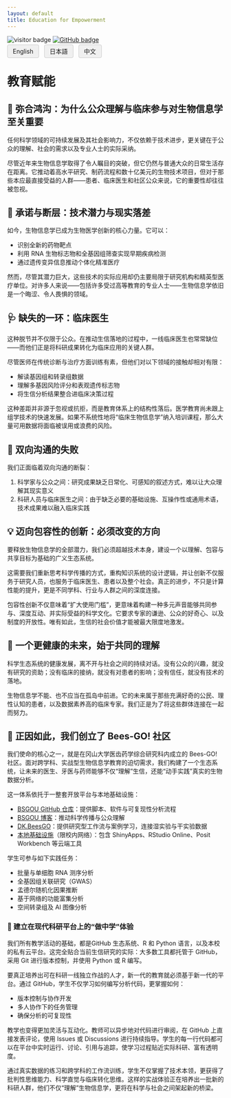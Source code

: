 ```yaml
---
layout: default
title: Education for Empowerment
---
```


<head>
  <link rel="icon" type="image/png" href="img/favicons/favicon-96x96.png" sizes="96x96" />
  <link rel="icon" type="image/svg+xml" href="img/favicons/favicon.svg" />
  <link rel="shortcut icon" href="img/favicons/favicon.ico" />
  <link rel="apple-touch-icon" sizes="180x180" href="img/favicons/apple-touch-icon.png" />
  <link rel="manifest" href="img/favicons/site.webmanifest" />
</head>

<!-- Info Row: Visitor count + GitHub profile -->
<div style="margin-top: 10px; margin-bottom: 8px;">
  <img src="https://visitor-badge.laobi.icu/badge?page_id=labonom.github.io/sources/Education_for_Empowerment_CH.html" alt="visitor badge"/>
  <a href="https://github.com/LabOnoM">
    <img src="https://img.shields.io/badge/GitHub-Profile-black?logo=github" alt="GitHub badge"/>
  </a>
</div>

<!-- Language Switch Row -->
<div>
  <a href="/sources/Education_for_Empowerment.html" style="padding: 6px 12px; border: 1px solid #ccc; background-color: #f0f0f0; text-decoration: none; border-radius: 4px; margin-right: 8px;">English</a>
  <a href="/sources/Education_for_Empowerment_JP.html" style="padding: 6px 12px; border: 1px solid #ccc; background-color: #f0f0f0; text-decoration: none; border-radius: 4px; margin-right: 8px;">日本語</a>
  <a href="/sources/Education_for_Empowerment_CH.html" style="padding: 6px 12px; border: 1px solid #ccc; background-color: #f0f0f0; text-decoration: none; border-radius: 4px;">中文</a>
</div>

# 教育赋能

## 🧩 弥合鸿沟：为什么公众理解与临床参与对生物信息学至关重要
任何科学领域的可持续发展及其社会影响力，不仅依赖于技术进步，更关键在于公众的理解、社会的需求以及专业人士的实际采纳。

尽管近年来生物信息学取得了令人瞩目的突破，但它仍然与普通大众的日常生活存在距离。它推动着高水平研究、制药流程和数十亿美元的生物技术项目，但对于那些本应最直接受益的人群——患者、临床医生和社区公众来说，它的重要性却往往被忽视。

## 🧬 承诺与断层：技术潜力与现实落差
如今，生物信息学已成为生物医学创新的核心力量。它可以：
 - 识别全新的药物靶点
 - 利用 RNA 生物标志物和全基因组筛查实现早期疾病检测
 - 通过遗传变异信息推动个体化精准医疗

然而，尽管其潜力巨大，这些技术的实际应用却仍主要局限于研究机构和精英型医疗单位。对许多人来说——包括许多受过高等教育的专业人士——生物信息学依旧是一个晦涩、令人畏惧的领域。

## 🩺 缺失的一环：临床医生
这种脱节并不仅限于公众。在推动生信落地的过程中，一线临床医生也常常缺位——而他们正是将科研成果转化为临床应用的关键人群。

尽管医师在传统诊断与治疗方面训练有素，但他们对以下领域的接触却相对有限：
 - 解读基因组和转录组数据
 - 理解多基因风险评分和表观遗传标志物
 - 将生信分析结果整合进临床决策过程

这种差距并非源于忽视或抗拒，而是教育体系上的结构性落后。医学教育尚未跟上组学技术的快速发展。如果不系统性地将“临床生物信息学”纳入培训课程，那么大量可用数据将面临被误用或浪费的风险。

## 🔄 双向沟通的失败
我们正面临着双向沟通的断裂：
 1. 科学家与公众之间：研究成果缺乏日常化、可感知的叙述方式，难以让大众理解其现实意义
 2. 科研人员与临床医生之间：由于缺乏必要的基础设施、互操作性或通用术语，技术成果难以融入临床实践



## 💡 迈向包容性的创新：必须改变的方向
要释放生物信息学的全部潜力，我们必须超越技术本身，建设一个以理解、包容与共享目标为基础的广义生态系统。

这需要我们重新思考科学传播的方式，重构知识系统的设计逻辑，并让创新不仅服务于研究人员，也服务于临床医生、患者以及整个社会。真正的进步，不只是计算性能的提升，更是不同学科、行业与人群之间的深度连接。

包容性创新不仅意味着“扩大使用门槛”，更意味着构建一种多元声音能够共同参与、深度互动、并实际受益的科学文化。它要求专家的谦逊、公众的好奇心、以及制度的开放性。唯有如此，生信的社会价值才能被最大限度地激发。

## 🌱 一个更健康的未来，始于共同的理解
科学生态系统的健康发展，离不开与社会之间的持续对话。没有公众的兴趣，就没有研究的资助；没有临床的接纳，就没有对患者的影响；没有信任，就没有技术的落地。

生物信息学不能、也不应当在孤岛中前进。它的未来属于那些充满好奇的公民、理性认知的患者，以及数据素养高的临床专家。我们正是为了将这些群体连接在一起而努力。

## 🐝 正因如此，我们创立了 Bees-GO! 社区
我们使命的核心之一，就是在冈山大学医齿药学综合研究科内成立的 Bees-GO! 社区。面对跨学科、实战型生物信息学教育的迫切需求，我们构建了一个生态系统，让未来的医生、牙医与药师能够不仅“理解”生信，还能“动手实践”真实的生物数据分析。

这一体系依托于一整套开放平台与本地基础设施：
 - [BSGOU GitHub 仓库](https://github.com/LabOnoM)：提供脚本、软件与可复现性分析流程
 - [BSGOU 博客](https://www.bs-gou.com/blog/)：推动科学传播与公众理解
 - [DK.BeesGO](https://www.bs-gou.com/DK.BeesGO/)：提供研究型工作流与案例学习，连接湿实验与干实验数据
 - [本地基础设施](http://10.2.26.152/login)（限校内网络）：包含 ShinyApps、RStudio Online、Posit Workbench 等云端工具

学生可参与如下实践任务：
 - 批量与单细胞 RNA 测序分析
 - 全基因组关联研究（GWAS）
 - 孟德尔随机化因果推断
 - 基于网络的功能富集分析
 - 空间转录组及 AI 图像分析

### 🧠 建立在现代科研平台上的“做中学”体验
我们所有教学活动的基础，都是GitHub 生态系统、R 和 Python 语言，以及本校的私有云平台。这完全贴合当前生信研究的实际：大多数工具都托管于 GitHub，采用 Git 进行版本控制，并使用 Python 或 R 编写。

要真正培养出可在科研一线独立作战的人才，新一代的教育就必须基于新一代的平台。通过 GitHub，学生不仅学习如何编写分析代码，更掌握如何：
 - 版本控制与协作开发
 - 多人协作下的任务管理
 - 确保分析的可复现性

教学也变得更加灵活与互动化。教师可以异步地对代码进行审阅，在 GitHub 上直接发表评论，使用 Issues 或 Discussions 进行持续指导。学生的每一行代码都可以在平台中实时运行、讨论、引用与追踪，使学习过程贴近实际科研、富有透明度。

通过真实数据的练习和跨学科的工作流训练，学生不仅掌握了技术本领，更获得了批判性思维能力、科学直觉与临床转化思维。这样的实战体验正在培养出一批新的科研人群，他们不仅“理解”生物信息学，更将在科学与社会之间架起新的桥梁。
